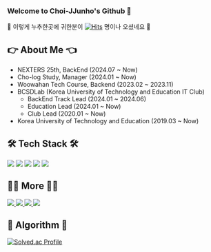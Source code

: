 ### Welcome to Choi-JJunho's Github 👋

👀 이렇게 누추한곳에 귀한분이 
  [![Hits](https://hits.seeyoufarm.com/api/count/incr/badge.svg?url=https%3A%2F%2Fgithub.com%2FChoi-JJunho&count_bg=%2358CB36&title_bg=%23555555&icon=buzzfeed.svg&icon_color=%23FFFFFF&title=hits&edge_flat=false)](https://hits.seeyoufarm.com) 
  명이나 오셨네요 👀
  
  ## 👉 About Me 👈

-  NEXTERS 25th, BackEnd (2024.07 ~ Now)
-  Cho-log Study, Manager (2024.01 ~ Now)
-  Woowahan Tech Course, Backend (2023.02 ~ 2023.11)
-  BCSDLab (Korea University of Technology and Education IT Club)
    -  BackEnd Track Lead (2024.01 ~ 2024.06)
    -  Education Lead (2024.01 ~ Now)
    -  Club Lead (2020.01 ~ Now)
-  Korea University of Technology and Education (2019.03 ~ Now)

  ## 🛠 Tech Stack 🛠

  <div>
    <img src="https://img.shields.io/badge/Java-007396?style=flat-square&logo=java&logoColor=white"/> 
    <img src="https://img.shields.io/badge/Spring-6DB33F?style=flat-square&logo=Spring&logoColor=white"/> 
    <img src="https://img.shields.io/badge/Spring%20Boot-6DB33F?style=flat-square&logo=SpringBoot&logoColor=white"/> 
    <img src="https://img.shields.io/badge/MySQL-4479A1?style=flat-square&logo=MySQL&logoColor=white"/>
    <img src="https://img.shields.io/badge/AWS-232F3E?style=flat-square&logo=Amazon%20AWS&logoColor=white"/>

  </div>
  
  ## 🙋‍♂️ More 🙋‍♂️
  
  <div>
    <a href="https://everydayidid.tistory.com/">
       <img src="https://img.shields.io/badge/Tistory-000000?style=flat-square&logo=Blogger&logoColor=white"/>
    </a>
    <a href="https://velog.io/@junho5336">
      <img src="https://img.shields.io/badge/Velog-019733?style=flat-square&logo=V&logoColor=white"/>
    </a>
    <a href="https://www.instagram.com/mr_jjune/">
      <img src="https://img.shields.io/badge/Instagram-E4405F?style=flat-square&logo=Instagram&logoColor=white"/> 
    </a>
    <a href="https://www.facebook.com/profile.php?id=100010011462344">
      <img src="https://img.shields.io/badge/Facebook-1877F2?style=flat-square&logo=Facebook&logoColor=white"/> 
    </a>
    
    
  </div>
  
  ## 🥇 Algorithm 🥇
  
  [![Solved.ac Profile](http://mazassumnida.wtf/api/v2/generate_badge?boj=junho5336)](https://solved.ac/junho5336/)
